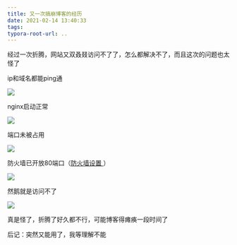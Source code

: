 ```yaml
---
title: 又一次搞崩博客的经历
date: 2021-02-14 13:40:33
tags:
typora-root-url: ..
---
```


经过一次折腾，网站又双叒叕访问不了了，怎么都解决不了，而且这次的问题也太怪了

ip和域名都能ping通

![](/images/annoying-err/image-20210214134957668.png)

nginx启动正常

![](/images/annoying-err/image-20210214134338024.png)

端口未被占用

![](/images/annoying-err/image-20210214134406848.png)

防火墙已开放80端口（[防火墙设置 ](https://www.cnblogs.com/furenjian/p/12612547.html)）

![](/images/annoying-err/image-20210214134506577.png)

然鹅就是访问不了

![](/images/annoying-err/image-20210214134541301.png)

真是怪了，折腾了好久都不行，可能博客得瘫痪一段时间了







后记：突然又能用了，我等理解不能

